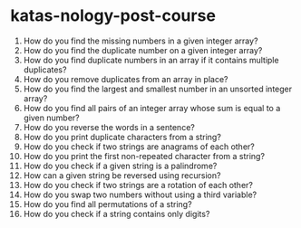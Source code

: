 # katas-nology-post-course

01. How do you find the missing numbers in a given integer array?
02. How do you find the duplicate number on a given integer array?
03. How do you find duplicate numbers in an array if it contains multiple duplicates?
04. How do you remove duplicates from an array in place?
05. How do you find the largest and smallest number in an unsorted integer array?
06. How do you find all pairs of an integer array whose sum is equal to a given number?
07. How do you reverse the words in a sentence?
08. How do you print duplicate characters from a string?
09. How do you check if two strings are anagrams of each other?
10. How do you print the first non-repeated character from a string?
11. How do you check if a given string is a palindrome?
12. How can a given string be reversed using recursion?
13. How do you check if two strings are a rotation of each other?
14. How do you swap two numbers without using a third variable?
15. How do you find all permutations of a string?
16. How do you check if a string contains only digits?